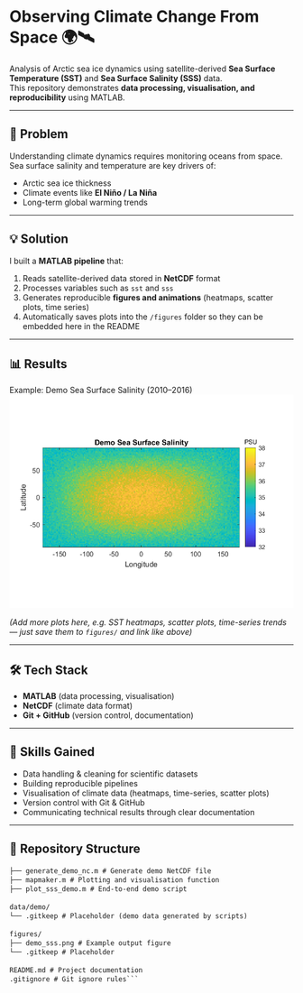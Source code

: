# Observing Climate Change From Space 🌍🛰️

Analysis of Arctic sea ice dynamics using satellite-derived **Sea Surface Temperature (SST)** and **Sea Surface Salinity (SSS)** data.  
This repository demonstrates **data processing, visualisation, and reproducibility** using MATLAB.

---

## 🚩 Problem
Understanding climate dynamics requires monitoring oceans from space.  
Sea surface salinity and temperature are key drivers of:
- Arctic sea ice thickness
- Climate events like **El Niño / La Niña**
- Long-term global warming trends  

---

## 💡 Solution
I built a **MATLAB pipeline** that:
1. Reads satellite-derived data stored in **NetCDF** format  
2. Processes variables such as `sst` and `sss`  
3. Generates reproducible **figures and animations** (heatmaps, scatter plots, time series)  
4. Automatically saves plots into the `/figures` folder so they can be embedded here in the README  

---

## 📊 Results

Example: Demo Sea Surface Salinity (2010–2016)  
![Sea Surface Salinity](figures/demo_sss.png)

*(Add more plots here, e.g. SST heatmaps, scatter plots, time-series trends — just save them to `figures/` and link like above)*  

---

## 🛠️ Tech Stack
- **MATLAB** (data processing, visualisation)
- **NetCDF** (climate data format)
- **Git + GitHub** (version control, documentation)

---

## 🌟 Skills Gained
- Data handling & cleaning for scientific datasets  
- Building reproducible pipelines  
- Visualisation of climate data (heatmaps, time-series, scatter plots)  
- Version control with Git & GitHub  
- Communicating technical results through clear documentation  

---

## 📂 Repository Structure
```code/matlab/
├── generate_demo_nc.m # Generate demo NetCDF file
├── mapmaker.m # Plotting and visualisation function
├── plot_sss_demo.m # End-to-end demo script

data/demo/
└── .gitkeep # Placeholder (demo data generated by scripts)

figures/
├── demo_sss.png # Example output figure
└── .gitkeep # Placeholder

README.md # Project documentation
.gitignore # Git ignore rules```
